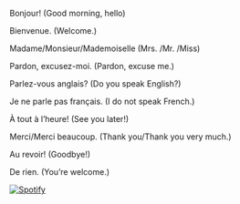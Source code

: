   Bonjour! (Good morning, hello)

  Bienvenue. (Welcome.)

  Madame/Monsieur/Mademoiselle (Mrs. /Mr. /Miss)

  Pardon, excusez-moi. (Pardon, excuse me.)

  Parlez-vous anglais? (Do you speak English?)

  Je ne parle pas français. (I do not speak French.)

  À tout à l’heure! (See you later!)

  Merci/Merci beaucoup. (Thank you/Thank you very much.)

  Au revoir! (Goodbye!)

  De rien. (You’re welcome.)
  
  [![Spotify](https://spotify-github-readme.vercel.app/api/spotify)](https://open.spotify.com/collection/tracks)
